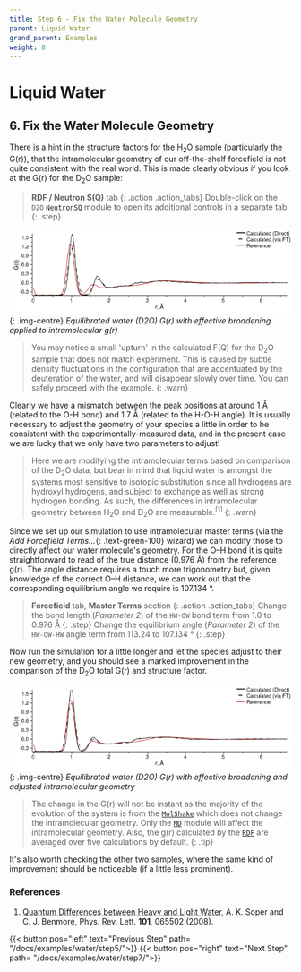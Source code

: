 ```yaml
---
title: Step 6 - Fix the Water Molecule Geometry
parent: Liquid Water
grand_parent: Examples
weight: 8
---
```

# Liquid Water

## 6. Fix the Water Molecule Geometry

There is a hint in the structure factors for the H<sub>2</sub>O sample (particularly the G(r)), that the intramolecular geometry of our off-the-shelf forcefield is not quite consistent with the real world.  This is made clearly obvious if you look at the G(r) for the D<sub>2</sub>O sample:

> **RDF / Neutron S(Q)** tab
{: .action .action_tabs}
> Double-click on the `D2O` [`NeutronSQ`](../../userguide/modules/neutronsq) module to open its additional controls in a separate tab
{: .step}

![](equilibrated-d2o-broadened-gr.png){: .img-centre}
*Equilibrated water (D2O) G(r) with effective broadening applied to intramolecular g(r)*

> You may notice a small 'upturn' in the calculated F(Q) for the D<sub>2</sub>O sample that does not match experiment. This is caused by subtle density fluctuations in the configuration that are accentuated by the deuteration of the water, and will disappear slowly over time. You can safely proceed with the example.
{: .warn}

Clearly we have a mismatch between the peak positions at around 1 &#8491; (related to the O-H bond) and 1.7 &#8491; (related to the H-O-H angle). It is usually necessary to adjust the geometry of your species a little in order to be consistent with the experimentally-measured data, and in the present case we are lucky that we only have two parameters to adjust!

> Here we are modifying the intramolecular terms based on comparison of the D<sub>2</sub>O data, but bear in mind that liquid water is amongst the systems most sensitive to isotopic substitution since all hydrogens are hydroxyl hydrogens, and subject to exchange as well as strong hydrogen bonding. As such, the differences in intramolecular geometry between H<sub>2</sub>O and D<sub>2</sub>O are measurable.<sup>[1]</sup>
{: .warn}

Since we set up our simulation to use intramolecular master terms (via the _Add Forcefield Terms..._{: .text-green-100} wizard) we can modify those to directly affect our water molecule's geometry. For the O&ndash;H bond it is quite straightforward to read of the true distance (0.976 &#8491;) from the reference g(r). The angle distance requires a touch more trigonometry but, given knowledge of the correct O&ndash;H distance, we can work out that the corresponding equilibrium angle we require is 107.134 &deg;.

> **Forcefield** tab, **Master Terms** section
{: .action .action_tabs}
> Change the bond length (_Parameter 2_) of the `HW-OW` bond term from 1.0 to 0.976 &#8491;
{: .step}
> Change the equilibrium angle (_Parameter 2_) of the `HW-OW-HW` angle term from 113.24 to 107.134 &deg;
{: .step}

Now run the simulation for a little longer and let the species adjust to their new geometry, and you should see a marked improvement in the comparison of the D<sub>2</sub>O total G(r) and structure factor.

![](equilibrated-d2o-broadened-adjusted-gr.png){: .img-centre}
*Equilibrated water (D2O) G(r) with effective broadening and adjusted intramolecular geometry*

> The change in the G(r) will not be instant as the majority of the evolution of the system is from the [`MolShake`](../../userguide/modules/molshake) which does not change the intramolecular geometry. Only the [`MD`](../../userguide/modules/md) module will affect the intramolecular geometry. Also, the g(r) calculated by the [`RDF`](../../userguide/modules/rdf) are averaged over five calculations by default.
{: .tip}

It's also worth checking the other two samples, where the same kind of improvement should be noticeable (if a little less prominent).

### References
1. [Quantum Differences between Heavy and Light Water](https://journals.aps.org/prl/abstract/10.1103/PhysRevLett.101.065502), A. K. Soper and C. J. Benmore, Phys. Rev. Lett. **101**, 065502 (2008).

{{< button pos="left" text="Previous Step" path= "/docs/examples/water/step5/">}}
{{< button pos="right" text="Next Step" path= "/docs/examples/water/step7/">}}
